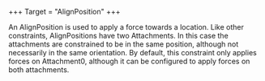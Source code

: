 +++
Target = "AlignPosition"
+++

An AlignPosition is used to apply a force towards a location. Like other constraints, AlignPositions have two Attachments. In this case the attachments are constrained to be in the same position, although not necessarily in the same orientation. By default, this constraint only applies forces on Attachment0, although it can be configured to apply forces on both attachments.